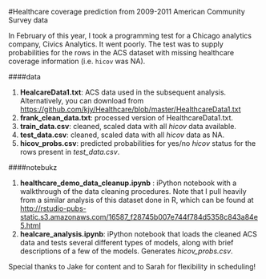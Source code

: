 #Healthcare coverage prediction from 2009-2011 American Community Survey data

In February of this year, I took a programming test for a Chicago analytics company, Civics Analytics. It went poorly. The test was to supply probabilities for the rows in the ACS dataset with missing healthcare coverage information (i.e. `hicov` was NA).


####data
1. **HealcareData1.txt**: ACS data used in the subsequent analysis. Alternatively, you can download from https://github.com/kjy/Healthcare/blob/master/HealthcareData1.txt
2. **frank_clean_data.txt**: processed version of HealthcareData1.txt.
3. **train_data.csv**: cleaned, scaled data with all *hicov* data available.
4. **test_data.csv**: cleaned, scaled data with all *hicov* data as NA.
5. **hicov_probs.csv**: predicted probabilities for yes/no *hicov* status for the rows present in *test_data.csv*.


####notebukz
1. **healthcare_demo_data_cleanup.ipynb** : iPython notebook with a walkthrough of the data cleaning procedures. Note that I pull heavily from a similar analysis of this dataset done in R, which can be found at http://rstudio-pubs-static.s3.amazonaws.com/16587_f28745b007e744f784d5358c843a84e5.html
2. **healcare_analysis.ipynb**: iPython notebook that loads the cleaned ACS data and tests several different types of models, along with brief descriptions of a few of the models. Generates *hicov_probs.csv*.






<p>
<p>
<p>
<p>
<p>
Special thanks to Jake for content and to Sarah for flexibility in scheduling!